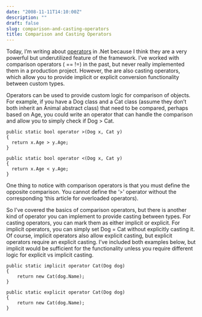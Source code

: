 ```yaml
---
date: "2008-11-11T14:10:00Z"
description: ""
draft: false
slug: comparison-and-casting-operators
title: Comparison and Casting Operators
---
```



Today, I’m writing about [operators](http://msdn.microsoft.com/en-us/library/8edha89s(VS.80).aspx) in .Net because I think they are a very powerful but underutilized feature of the framework. I’ve worked with comparison operators ( == !=) in the past, but never really implemented them in a production project. However, the are also casting operators, which allow you to provide implicit or explicit conversion functionality between custom types.

Operators can be used to provide custom logic for comparison of objects. For example, if you have a Dog class and a Cat class (assume they don’t both inherit an Animal abstract class) that need to be compared, perhaps based on Age, you could write an operator that can handle the comparison and allow you to simply check if Dog > Cat.

```
public static bool operator >(Dog x, Cat y)
{
  return x.Age > y.Age;
}

public static bool operator <(Dog x, Cat y)
{
  return x.Age < y.Age;
}
```

One thing to notice with comparison operators is that you must define the opposite comparison. You cannot define the ‘>’ operator without the corresponding ‘this article for overloaded operators).

So I’ve covered the basics of comparison operators, but there is another kind of operator you can implement to provide casting between types. For casting operators, you can mark them as either implicit or explicit. For implicit operators, you can simply set Dog = Cat without explicitly casting it. Of course, implicit operators also allow explicit casting, but explicit operators require an explicit casting. I’ve included both examples below, but implicit would be sufficient for the functionality unless you require different logic for explicit vs implicit casting.

```
public static implicit operator Cat(Dog dog)
{
    return new Cat(dog.Name);
}
 
public static explicit operator Cat(Dog dog)
{
    return new Cat(dog.Name);
}
```

